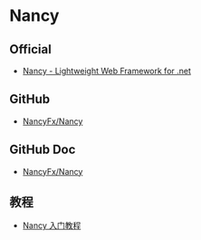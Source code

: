 # Nancy

## Official

- [Nancy - Lightweight Web Framework for .net](http://nancyfx.org/)

## GitHub

- [NancyFx/Nancy](https://github.com/NancyFx/Nancy)

## GitHub Doc

- [NancyFx/Nancy](https://github.com/NancyFx/Nancy/wiki/Documentation)

## 教程

- [Nancy 入门教程](https://blog.csdn.net/yueliangge910101/article/details/81449503)
